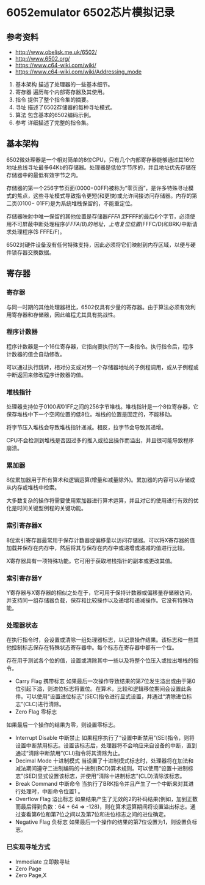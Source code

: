# 6052emulator 6502芯片模拟记录
## 参考资料
- http://www.obelisk.me.uk/6502/
- http://www.6502.org/
- https://www.c64-wiki.com/wiki/
- https://www.c64-wiki.com/wiki/Addressing_mode
1. 基本架构 描述了处理器的一些基本细节。
2. 寄存器 遍历每个内部寄存器及其使用。
3. 指令 提供了整个指令集的摘要。
4. 寻址  描述了6502存储器的每种寻址模式。
5. 算法 包含基本的6502编码示例。
6. 参考 详细描述了完整的指令集。


## 基本架构

6502微处理器是一个相对简单的8位CPU，只有几个内部寄存器能够通过其16位地址总线寻址最多64Kb的存储器。处理器是低位字节序的，并且地址优先存储在存储器中的最低有效字节之内。

存储器的第一个256字节页面($0000-$00FF)被称为“零页面”，是许多特殊寻址模式的焦点，这些寻址模式导致指令更短(和更快)或允许间接访问存储器。内存的第二页($0100-$ 01FF)是为系统堆栈保留的，不能重定位。

存储器映射中唯一保留的其他位置是存储器$FFFA至$FFFF的最后6个字节，必须使用不可屏蔽中断处理程序($FFFA/B)的地址，上电复位位置($FFFC/D)和BRK/中断请求处理程序($ FFFE/F)。

6502对硬件设备没有任何特殊支持，因此必须将它们映射到内存区域，以便与硬件锁存器交换数据。


## 寄存器

### 寄存器
与同一时期的其他处理器相比，6502仅具有少量的寄存器。由于算法必须有效利用寄存器和存储器，因此编程尤其具有挑战性。

### 程序计数器
程序计数器是一个16位寄存器，它指向要执行的下一条指令。执行指令后，程序计数器的值会自动修改。

可以通过执行跳转，相对分支或对另一个存储器地址的子例程调用，或从子例程或中断返回来修改程序计数器的值。

### 堆栈指针
处理器支持位于$0100和$01FF之间的256字节堆栈。堆栈指针是一个8位寄存器，它保存堆栈中下一个空闲位置的低8位。堆栈的位置是固定的，不能移动。

将字节压入堆栈会导致堆栈指针递减。相反，拉字节会导致其递增。

CPU不会检测到堆栈是否因过多的推入或拉出操作而溢出，并且很可能导致程序崩溃。
### 累加器
8位累加器用于所有算术和逻辑运算(增量和减量除外)。累加器的内容可以存储或从内存或堆栈中检索。

大多数复杂的操作将需要使用累加器进行算术运算，并且对它的使用进行有效的优化是时间关键型例程的关键功能。
### 索引寄存器X
8位索引寄存器最常用于保存计数器或偏移量以访问存储器。可以将X寄存器的值加载并保存在内存中，然后将其与保存在内存中或递增或递减的值进行比较。

X寄存器具有一项特殊功能。它可用于获取堆栈指针的副本或更改其值。
### 索引寄存器Y
Y寄存器与X寄存器的相似之处在于，它可用于保持计数器或偏移量存储器访问，并支持同一组存储器负载，保存和比较操作以及递增和递减操作。它没有特殊功能。
### 处理器状态
在执行指令时，会设置或清除一组处理器标志，以记录操作结果。该标志和一些其他控制标志保存在特殊状态寄存器中。每个标志在寄存器中都有一个位。

存在用于测试各个位的值，设置或清除其中一些以及将整个位压入或拉出堆栈的指令。

 - Carry Flag 携带标志
 如果最后一次操作导致结果的第7位发生溢出或由于第0位引起下溢，则进位标志将置位。在算术，比较和逻辑移位期间会设置此条件。可以使用“设置进位标志”(SEC)指令进行显式设置，并通过“清除进位标志”(CLC)进行清除。
 - Zero Flag 零标志

 如果最后一个操作的结果为零，则设置零标志。
 - Interrupt Disable 中断禁止
 如果程序执行了“设置中断禁用”(SEI)指令，则将设置中断禁用标志。设置该标志后，处理器将不会响应来自设备的中断，直到通过“清除中断禁用”(CLI)指令将其清除为止。
 - Decimal Mode 十进制模式
 当设置了十进制模式标志时，处理器将在加法和减法期间遵守二进制编码的十进制(BCD)算术规则。可以使用“设置十进制标志”(SED)显式设置该标志，并使用“清除十进制标志”(CLD)清除该标志。
 - Break Command 中断命令
 当执行了BRK指令并且产生了一个中断来对其进行处理时，中断命令位置1 。
 - Overflow Flag 溢出标志
 如果结果产生了无效的2的补码结果(例如，加到正数而最后得到负数：64 + 64 => -128)，则在算术运算期间将设置溢出标志。通过查看第6位和第7位之间以及第7位和进位标志之间的进位确定。
 - Negative Flag 负标志
如果最后一个操作的结果的第7位设置为1，则设置负标志。

###  已实现寻址方式
 - Immediate 立即数寻址
 - Zero Page
 - Zero Page,X
